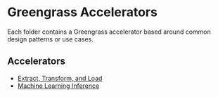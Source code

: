 # Greengrass Accelerators

Each folder contains a Greengrass accelerator based around common design patterns or use cases.

## Accelerators

- [Extract, Transform, and Load](accelerators/extract_transform_load/README.md)
- [Machine Learning Inference](accelerators/machine_learning_inference/README.md)